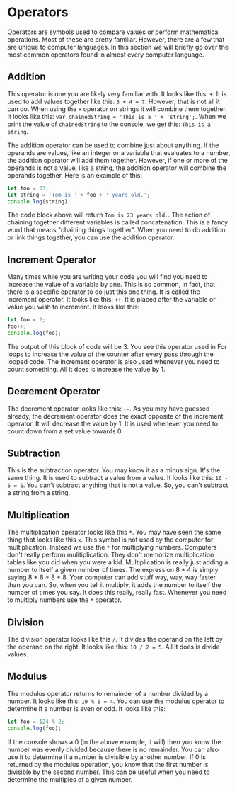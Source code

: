 # Operators

Operators are symbols used to compare values or perform mathematical operations. Most of these are pretty familiar.
However, there are a few that are unique to computer languages.
In this section we will briefly go over the most common operators found in almost every computer language.

## Addition

This operator is one you are likely very familiar with. It looks like this: `+`.
It is used to add values together like this: `3 + 4 = 7`.
However, that is not all it can do. When using the `+` operator on strings it will combine them together.
It looks like this: `var chainedString = 'This is a ' + 'string';`.
When we print the value of `chainedString` to the console, we get this: `This is a string`.

The addition operator can be used to combine just about anything.
If the operands are values, like an integer or a variable that evaluates to a number,
the addition operator will add them together. However, if one or more of the operands is not a value, like a string,
the addition operator will combine the operands together. Here is an example of this:

```javascript
let foo = 23;
let string = 'Tom is ' + foo + ' years old.';
console.log(string);
```

The code block above will return `Tom is 23 years old.`.
The action of chaining together different variables is called concatenation.
This is a fancy word that means "chaining things together".
When you need to do addition or link things together, you can use the addition operator.

## Increment Operator

Many times while you are writing your code you will find you need to increase the value of a variable by one.
This is so common, in fact, that there is a specific operator to do just this one thing. It is called the increment operator.
It looks like this: `++`. It is placed after the variable or value you wish to increment. It looks like this:

```javascript
let foo = 2;
foo++;
console.log(foo);
```

The output of this block of code will be 3.
You see this operator used in For loops to increase the value of the counter after every pass through the looped code.
The increment operator is also used whenever you need to count something. All it does is increase the value by 1.

## Decrement Operator

The decrement operator looks like this: `--`. As you may have guessed already,
the decrement operator does the exact opposite of the increment operator.
It will decrease the value by 1. It is used whenever you need to count down from a set value towards 0.

## Subtraction

This is the subtraction operator. You may know it as a minus sign.
It's the same thing. It is used to subtract a value from a value. It looks like this: `10 - 5 = 5`.
You can't subtract anything that is not a value. So, you can't subtract a string from a string.

## Multiplication

The multiplication operator looks like this `*`. You may have seen the same thing that looks like this `x`.
This symbol is not used by the computer for multiplication. Instead we use the `*` for multiplying numbers.
Computers don't really perform mulitiplication. They don't memorize multiplication tables like you did when you were a kid.
Multiplication is really just adding a number to itself a given number of times. The expression 8 * 4 is simply
saying 8 + 8 + 8 + 8. Your computer can add stuff way, way, way faster than you can. So, when you tell it multiply, it adds
the number to itself the number of times you say. It does this really, really fast. Whenever you need to multiply
numbers use the `*` operator.

## Division

The division operator looks like this `/`. It divides the operand on the left by the operand on the right.
It looks like this: `10 / 2 = 5`. All it does is divide values.

## Modulus

The modulus operator returns to remainder of
a number divided by a number. It looks like this: `10 % 6 = 4`. You can use the
modulus operator to determine if a number is even or odd. It looks like this:

```javascript
let foo = 124 % 2;
console.log(foo);
```

If the console shows a 0 (in the above example, it will) then you know the number was evenly divided because there is no
remainder. You can also use it to determine if a number is divisible by another number. If 0 is returned by the modulus
operation, you know that the first
number is divisible by the second number. This can be useful when you need to determine the multiples of a given number.
